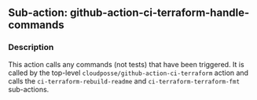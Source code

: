 ## Sub-action: github-action-ci-terraform-handle-commands

### Description

This action calls any commands (not tests) that have been triggered. It is called by the top-level `cloudposse/github-action-ci-terraform` action and calls the `ci-terraform-rebuild-readme` and `ci-terraform-terraform-fmt` sub-actions.

